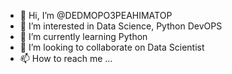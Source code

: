 - 👋 Hi, I’m @DEDMOPO3PEAHIMATOP
- 👀 I’m interested in Data Science, Python DevOPS
- 🌱 I’m currently learning Python
- 💞️ I’m looking to collaborate on Data Scientist
- 📫 How to reach me ...

<!---
DEDMOPO3PEAHIMATOP/DEDMOPO3PEAHIMATOP is a ✨ special ✨ repository because its `README.md` (this file) appears on your GitHub profile.
You can click the Preview link to take a look at your changes.
--->
